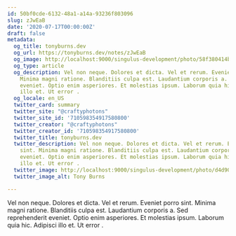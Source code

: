 ```yaml
---
id: 50bf0cde-6132-48a1-a14a-93236f803096
slug: zJwEaB
date: '2020-07-17T00:00:00Z'
draft: false
metadata:
  og_title: tonyburns.dev
  og_url: https://tonyburns.dev/notes/zJwEaB
  og_image: http://localhost:9000/singulus-development/photo/58f380414bbd67653d0fe2bf14b4ece0.jpeg
  og_type: article
  og_description: Vel non neque. Dolores et dicta. Vel et rerum. Eveniet porro sint.
    Minima magni ratione. Blanditiis culpa est. Laudantium corporis a. Sed reprehenderit
    eveniet. Optio enim asperiores. Et molestias ipsum. Laborum quia hic. Adipisci
    illo et. Ut error .
  og_locale: en_US
  twitter_card: summary
  twitter_site: "@craftyphotons"
  twitter_site_id: '710598354917580800'
  twitter_creator: "@craftyphotons"
  twitter_creator_id: '710598354917580800'
  twitter_title: tonyburns.dev
  twitter_description: Vel non neque. Dolores et dicta. Vel et rerum. Eveniet porro
    sint. Minima magni ratione. Blanditiis culpa est. Laudantium corporis a. Sed reprehenderit
    eveniet. Optio enim asperiores. Et molestias ipsum. Laborum quia hic. Adipisci
    illo et. Ut error .
  twitter_image: http://localhost:9000/singulus-development/photo/d4d90e1ca63a3a7341caeb48014d2739.jpeg
  twitter_image_alt: Tony Burns

---
```


Vel non neque. Dolores et dicta. Vel et rerum. Eveniet porro sint. Minima magni ratione. Blanditiis culpa est. Laudantium corporis a. Sed reprehenderit eveniet. Optio enim asperiores. Et molestias ipsum. Laborum quia hic. Adipisci illo et. Ut error .

